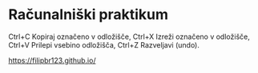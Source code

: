 # Računalniški praktikum
Ctrl+C Kopiraj označeno v odložišče,
Ctrl+X Izreži označeno v odložišče,
Ctrl+V Prilepi vsebino odložišča,
Ctrl+Z Razveljavi (undo). 

https://filipbr123.github.io/